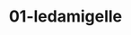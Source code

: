 ---
title: 01-ledamigelle
image: /v1543919832/viterbo/01-ledamigelle.jpg
brand: Le-damigelle-di-Caroline-M
layout: vestito
---